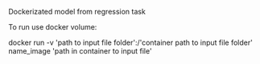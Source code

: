 Dockerizated model from regression task<br>

To run use docker volume:<br>

docker run -v 'path to input file folder':/'container path to input file folder' name_image 'path in container to input file' 
